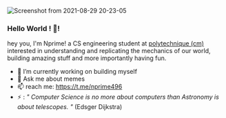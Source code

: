 ![Screenshot from 2021-08-29 20-23-05](https://user-images.githubusercontent.com/54849528/131262922-5ef2b4b9-58f6-4394-82e7-76bf84f82922.png)

### Hello World ! 👋!



hey you, I'm Nprime! a CS engineering student at [polytechnique (cm)](https://www.polytechnique.cm) interested in understanding and replicating the mechanics of our world, building amazing stuff and more importantly having fun.

- 🔭 I’m currently working on building myself
- 💬 Ask me about memes
- 📫 reach me: https://t.me/nprime496
- ⚡ : *" Computer Science is no more about computers than Astronomy is about telescopes. "* (Edsger Dijkstra)
